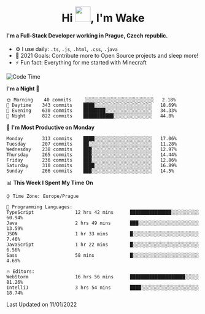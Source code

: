 <h1 align="center">Hi <img src="https://raw.githubusercontent.com/MrWakeCZ/MrWakeCZ/master/Hi.gif" width="40px" />, I'm Wake</h1>

#### I'm a Full-Stack Developer working in Prague, Czech republic.
- ⚙️ I use daily: `.ts`, `.js`, `.html`, `.css`, `.java`
- 🥅 2021 Goals: Contribute more to Open Source projects and sleep more!
- ⚡ Fun fact: Everything for me started with Minecraft

<!--START_SECTION:waka-->
![Code Time](http://img.shields.io/badge/Code%20Time-2%2C044%20hrs%2010%20mins-blue)

**I'm a Night 🦉** 

```text
🌞 Morning    40 commits     ░░░░░░░░░░░░░░░░░░░░░░░░░   2.18% 
🌆 Daytime    343 commits    ████░░░░░░░░░░░░░░░░░░░░░   18.69% 
🌃 Evening    630 commits    ████████░░░░░░░░░░░░░░░░░   34.33% 
🌙 Night      822 commits    ███████████░░░░░░░░░░░░░░   44.8%

```
📅 **I'm Most Productive on Monday** 

```text
Monday       313 commits    ████░░░░░░░░░░░░░░░░░░░░░   17.06% 
Tuesday      207 commits    ██░░░░░░░░░░░░░░░░░░░░░░░   11.28% 
Wednesday    238 commits    ███░░░░░░░░░░░░░░░░░░░░░░   12.97% 
Thursday     265 commits    ███░░░░░░░░░░░░░░░░░░░░░░   14.44% 
Friday       236 commits    ███░░░░░░░░░░░░░░░░░░░░░░   12.86% 
Saturday     310 commits    ████░░░░░░░░░░░░░░░░░░░░░   16.89% 
Sunday       266 commits    ███░░░░░░░░░░░░░░░░░░░░░░   14.5%

```


📊 **This Week I Spent My Time On** 

```text
⌚︎ Time Zone: Europe/Prague

💬 Programming Languages: 
TypeScript               12 hrs 42 mins      ███████████████░░░░░░░░░░   60.94% 
Java                     2 hrs 49 mins       ███░░░░░░░░░░░░░░░░░░░░░░   13.59% 
JSON                     1 hr 33 mins        █░░░░░░░░░░░░░░░░░░░░░░░░   7.46% 
JavaScript               1 hr 22 mins        █░░░░░░░░░░░░░░░░░░░░░░░░   6.56% 
Sass                     58 mins             █░░░░░░░░░░░░░░░░░░░░░░░░   4.69%

🔥 Editors: 
WebStorm                 16 hrs 56 mins      ████████████████████░░░░░   81.26% 
IntelliJ                 3 hrs 54 mins       ████░░░░░░░░░░░░░░░░░░░░░   18.74%

```


 Last Updated on 11/01/2022
<!--END_SECTION:waka-->
